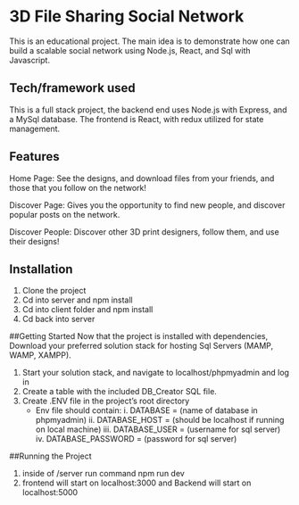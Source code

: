# 3D File Sharing Social Network
This is an educational project. The main idea is to demonstrate how one can build a  scalable social network using Node.js, React, and Sql with Javascript. 

## Tech/framework used
This is a full stack project, the backend end uses Node.js with Express, and a MySql database. The frontend is React, with redux utilized for state management. 

## Features
Home Page:
See the designs, and download files from your friends, and those that you follow on the network!

Discover Page:
Gives you the opportunity to find new people, and discover popular posts on the network. 

Discover People: 
Discover other 3D print designers, follow them, and use their designs!



## Installation
1. Clone the project
2. Cd into server and npm install
3. Cd into client folder and npm install
4. Cd back into server

##Getting Started
Now that the project is installed with dependencies, Download your preferred solution stack for hosting Sql Servers (MAMP, WAMP, XAMPP).
1. Start your solution stack, and navigate to localhost/phpmyadmin and log in 
2. Create a table with the included DB_Creator SQL file. 
3. Create .ENV file in the project’s root directory
    - Env file should contain:
      i. DATABASE = (name of database in phpmyadmin)
     ii. DATABASE_HOST = (should be localhost if running on local machine)
    iii. DATABASE_USER = (username for sql server)
     iv. DATABASE_PASSWORD = (password for sql server)
    
##Running the Project 
1. inside of /server run command npm run dev 
2. frontend will start on localhost:3000 and Backend will start on localhost:5000
     
     
